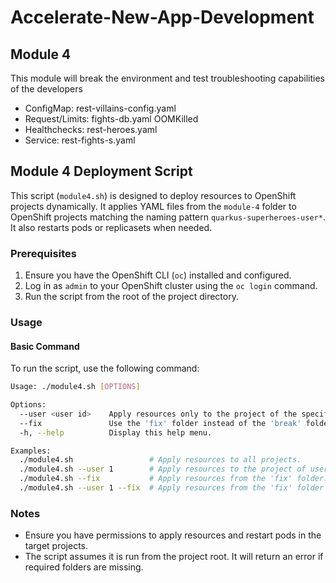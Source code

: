 # Accelerate-New-App-Development

## Module 4

This module will break the environment and test troubleshooting capabilities of the developers

- ConfigMap: rest-villains-config.yaml
- Request/Limits: fights-db.yaml OOMKilled
- Healthchecks: rest-heroes.yaml
- Service: rest-fights-s.yaml

## Module 4 Deployment Script

This script (`module4.sh`) is designed to deploy resources to OpenShift projects dynamically. It applies YAML files from the `module-4` folder to OpenShift projects matching the naming pattern `quarkus-superheroes-user*`. It also restarts pods or replicasets when needed.

### Prerequisites

1. Ensure you have the OpenShift CLI (`oc`) installed and configured.
2. Log in as `admin` to your OpenShift cluster using the `oc login` command.
3. Run the script from the root of the project directory.

### Usage

#### Basic Command

To run the script, use the following command:

```bash
Usage: ./module4.sh [OPTIONS]

Options:
  --user <user id>    Apply resources only to the project of the specified user (e.g., user1).
  --fix               Use the 'fix' folder instead of the 'break' folder.
  -h, --help          Display this help menu.

Examples:
  ./module4.sh                 # Apply resources to all projects.
  ./module4.sh --user 1        # Apply resources to the project of user1.
  ./module4.sh --fix           # Apply resources from the 'fix' folder.
  ./module4.sh --user 1 --fix  # Apply resources from the 'fix' folder to user1's project.
```

### Notes
- Ensure you have permissions to apply resources and restart pods in the target projects.
- The script assumes it is run from the project root. It will return an error if required folders are missing.